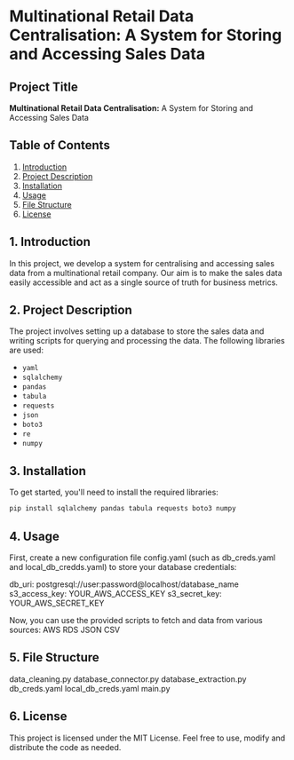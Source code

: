# Multinational Retail Data Centralisation: A System for Storing and Accessing Sales Data

## Project Title
**Multinational Retail Data Centralisation:** A System for Storing and Accessing Sales Data

## Table of Contents
1. [Introduction](#introduction)
2. [Project Description](#project-description)
3. [Installation](#installation)
4. [Usage](#usage)
5. [File Structure](#file-structure)
6. [License](#license)

## 1. Introduction
In this project, we develop a system for centralising and accessing sales data from a multinational retail company. Our aim is to make the sales data easily accessible and act as a single source of truth for business metrics.

## 2. Project Description
The project involves setting up a database to store the sales data and writing scripts for querying and processing the data. The following libraries are used:
- `yaml`
- `sqlalchemy`
- `pandas`
- `tabula`
- `requests`
- `json`
- `boto3`
- `re`
- `numpy`

## 3. Installation
To get started, you'll need to install the required libraries:
```bash
pip install sqlalchemy pandas tabula requests boto3 numpy
```

## 4. Usage
First, create a new configuration file config.yaml (such as db_creds.yaml and local_db_credds.yaml) to store your database credentials:

db_uri: postgresql://user:password@localhost/database_name
s3_access_key: YOUR_AWS_ACCESS_KEY
s3_secret_key: YOUR_AWS_SECRET_KEY

Now, you can use the provided scripts to fetch and data from various sources:
AWS RDS
JSON
CSV

## 5. File Structure
data_cleaning.py
database_connector.py
database_extraction.py
db_creds.yaml
local_db_creds.yaml
main.py

## 6. License
This project is licensed under the MIT License. Feel free to use, modify and distribute the code as needed.
